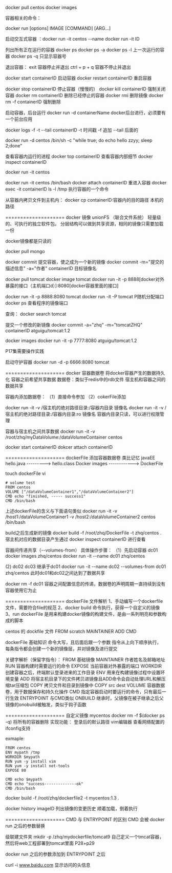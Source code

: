 docker pull centos
docker images

容器相关的命令：

docker run [options] IMAGE [COMMAND] [ARG...]

启动交互式容器 ：docker run -it centos --name
docker run -it ID

列出所有正在运行的容器
docker ps
docker ps -a
docker ps -l  上一次运行的容器
docker ps -q  只显示容器号




退出容器：
exit  容器停止并退出
ctrl + p + q  容器不停止并退出


docker start containerID  启动容器
docker restart containerID  重启容器

docker stop containerID  停止容器（慢慢的）
docker kill containerID  强制关闭容器
docker rm containerID 删除已经停止的容器
docker rmi  删除镜像
docker rm -f containerID  强制删除

启动容器，后台运行
docker run -d containerName
docker后台进行，必须要有一个前台应用

docker logs -f -t --tail  containerID
-t  时间戳
-f  追加
--tail  后面的


docker run -d centos /bin/sh -c "while true; do echo hello zzyy; sleep 2;done"

查看容器内运行的进程
docker top containerID
查看容器内部细节
docker inspect containerID


docker run -it centos

docker run -it centos /bin/bash
docker attach containerID  重进入容器
docker exec -it containerID ls -l /tmp  执行容器的一个命令

从容器内拷贝文件到主机内：
docker cp containerID:容器内的目的路径  本机的路径

====================   docker 镜像
unionFS （联合文件系统）
轻量级的、可执行的独立软件包。
分层结构可以做到共享资源，相同的镜像只需要加载一份

docker镜像都是只读的

docker pull mongo

docker commit 提交容器，使之成为一个新的镜像
docker commit -m="提交的描述信息"  -a="作者" containerID  目标镜像名

docker pull tomcat
docker image tomcat
docker run -it -p 8888[docker对外暴露的接口（主机端口d）]:8080[docker容器里面的接口]

docker run -it -p 8888:8080 tomcat
docker run -it -P tomcat   P随机分配端口
docker ps 查看程序的镜像端口

查询： docker search tomcat


提交一个修改的新镜像
docker commit -a="zhq" -m="tomcatZHQ" containerID atguigu/tomcat:1.2

docker images
docker run -it -p 7777:8080 atguigu/tomcat:1.2

P17集需要操作实践

启动守护容器
docker run -d -p 6666:8080 tomcat


====================   docker 容器数据卷
将docker容器产生的数据持久化
容器之前希望共享数据
数据卷：类似于redis中的rdb文件
宿主机和容器之间的数据共享

容器内添加数据卷：
  （1）直接命令参加
  （2）cokerFile添加

docker run -it -v /宿主机的绝对路径目录:/容器内目录  镜像名
docker run -it -v /宿主机的绝对路径目录:/容器内目录:ro  镜像名  容器内目录只读，可以进行权限管理

容器与宿主机之间共享数据
docker run -it -v /root/zhq/myDataVolume:/dataVolumeContainer  centos

docker start containerID
dokcer attach containerID


====================   dockerFile 添加容器数据卷
类比记忆
javaEE  hello.java ---------> hello.class
Docker  images ------------> DockerFile

touch dockerFile
vi

```
# volume test
FROM centos
VOLUME ["/dataVolumeContainer1","/dataVolumeContainer2"]
CMD echo "finished, ----- success1"
CMD /bin/bash
```

上述dockerFile的含义与下面语句类似
docker run -it -v /host1:/dataVolumeContainer1 -v /host2:/dataVolumeContainer2 centos /bin/bash

build之后生成新的镜像
docker build -f /root/zhq/DockerFile -t zhq/centos .
宿主机对应的数据目录产生通过 docker inspect containerID 进行查看


容器间传递共享（--volumes-from）
具体操作步骤：
（1）先启动容器  dc01
docker images zhq/centos
docker run -it --name dc01 zhq/centos

(2) dc02 dc03 继承于dc01
docker run -it --name dc02 --volumes-from dc01 zhq/centos
此时dc01和dc02之间达到了数据共享

docker rm -f dc01
容器之间配置信息的传递，数据卷的声明周期一直持续到没有容器使用它为止


====================   dockerFile 文件解析
1、手动编写一个dockerfile文件，需要符合file的规范
2、docker build 命令执行，获得一个自定义的镜像
3、run
dockerFile 是用来构建docker镜像的构建文件，是由一系列明亮和参数构成的脚本

centos 的 dockfile 文件
FROM scratch
MAINTAINER
ADD
CMD

dockerFile 基础知识
命令大写，且后面后跟一个参数
指令从上向下顺序执行，
每条指令都会创建一个新的镜像层，并对镜像及进行提交

关键字解析（保留字指令）：
FROM  基础镜像
MAINTAINER 作者姓名及邮箱地址
RUN  容器构建时需要运行的命令
EXPOSE  当前容器对外暴露的端口
WORKDIR  创建容器之后，终端默认登录进来的工作目录
ENV  用来在构建镜像过程中设置环境变量
ADD  将宿主机目录下的文件拷贝进镜像且ADD命令会自动处理URL和解压缩tar压缩包
COPY  拷贝文件和目录到镜像中 COPY src dest
VOLUME  容器数据卷，用于数据保存和持久化操作
CMD  指定容器启动时要运行的命令，只有最后一行生效
ENTRYPOINT  与CMD类似
ONBUILD 继承时，父镜像在被子继承之后父镜像的onobuild被触发，类似于钩子函数


====================   自定义镜像 mycentos
docker rm -f $(docker ps -q)  将所有的容器删除
实现功能：
登录后的默认路径
vim编辑器
查看网络配置的ifconfig支持

exmaple:
```
FROM centos
ENV mypath /tmp
WORKDIR $mypath
RUN yum -y install vim
RUN yum -y install net-tools
EXPOSE 80

CMD echo $mypath
CMD echo "success--------------ok"
CMD /bin/bash
```

docker build -f /root/zhq/dockerfile2 -t mycentos:1.3 .

docker history imageID 列出镜像的变更历史
顺着加载，倒着执行

====================   CMD 与 ENTRYPOINT 的区别
CMD 会被 docker run 之后的参数替换

级联建文件夹
mkdir -p /zhq/mydockerfile/tomcat9
自己定义一个tmcat容器，然后将web工程部署到tomcat里面  P28+p29


docker run 之后的参数添加到 ENTRYPOINT 之后

curl -i www.baidu.com  显示访问的头信息
